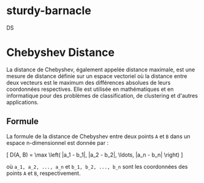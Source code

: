 # sturdy-barnacle
DS
# Chebyshev Distance

La distance de Chebyshev, également appelée distance maximale, est une mesure de distance définie sur un espace vectoriel où la distance entre deux vecteurs est le maximum des différences absolues de leurs coordonnées respectives. Elle est utilisée en mathématiques et en informatique pour des problèmes de classification, de clustering et d'autres applications.

## Formule

La formule de la distance de Chebyshev entre deux points `A` et `B` dans un espace n-dimensionnel est donnée par :

\[ D(A, B) = \max \left( |a_1 - b_1|, |a_2 - b_2|, \ldots, |a_n - b_n| \right) \]

où `a_1, a_2, ..., a_n` et `b_1, b_2, ..., b_n` sont les coordonnées des points `A` et `B`, respectivement.


